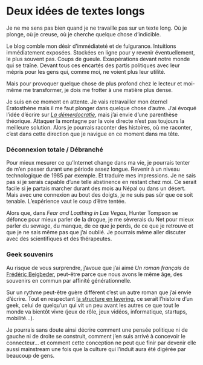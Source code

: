 # Deux idées de textes longs

Je ne me sens pas bien quand je ne travaille pas sur un texte long. Où je plonge, où je creuse, où je cherche quelque chose d’indicible.<span id="more-21247"></span>

Le blog comble mon désir d’immédiateté et de fulgurance. Intuitions immédiatement exposées. Stockées en ligne pour y revenir éventuellement, le plus souvent pas. Coups de gueule. Exaspérations devant notre monde qui se traîne. Devant tous ces encartés des partis politiques avec leur mépris pour les gens qui, comme moi, ne voient plus leur utilité.

Mais pour provoquer quelque chose de plus profond chez le lecteur et moi-même me transformer, je dois me frotter à une matière plus dense.

Je suis en ce moment en attente. Je vais retravailler mon éternel Ératosthène mais il me faut plonger dans quelque chose d’autre. J’ai évoqué l’idée d’écrire sur [*La démerdocratie*](https://tcrouzet.com/2011/01/14/la-demerdocratie/), mais j’ai envie d’une parenthèse théorique. Attaquer la montagne par la voie directe n’est pas toujours la meilleure solution. Alors je pourrais raconter des histoires, où me raconter, c’est dans cette direction que je navigue en ce moment dans ma tête.

### Déconnexion totale / Débranché

Pour mieux mesurer ce qu’Internet change dans ma vie, je pourrais tenter de m’en passer durant une période assez longue. Revenir à un niveau technologique de 1985 par exemple. Et traduire mes impressions. Je ne sais pas si je serais capable d’une telle abstinence en restant chez moi. Ce serait facile si je partais marcher durant des mois au Népal ou dans un désert. Mais avec une connexion au bout des doigts, je ne suis pas sûr que ce soit tenable. L’expérience vaut le coup d’être tentée.

Alors que, dans *Fear and Loathing in Las Vegas*, Hunter Tompson se défonce pour mieux parler de la drogue, je me sèvrerais du Net pour mieux parler du sevrage, du manque, de ce que je perds, de ce que je retrouve et que je ne sais même pas que j’ai oublié. Je pourrais même aller discuter avec des scientifiques et des thérapeutes.

### Geek souvenirs

Au risque de vous surprendre, j’avoue que j’ai aimé *Un roman français* de [Frédéric Beigbeder](http://fr.wikipedia.org/wiki/Fr%C3%A9d%C3%A9ric_Beigbeder), peut-être parce que nous avons le même âge, des souvenirs en commun par affinité générationnelle.

Sur un rythme peut-être guère différent c’est un autre roman que j’ai envie d’écrire. Tout en respectant [la structure en layering](http://writerunboxed.com/2011/01/30/3-layers-of-layering-in-fiction/), ce serait l’histoire d’un geek, celui de quelqu’un qui vit un peu avant les autres ce que tout le monde va bientôt vivre (jeux de rôle, jeux vidéos, informatique, startups, mobilité…).

Je pourrais sans doute ainsi décrire comment une pensée politique ni de gauche ni de droite se construit, comment j’en suis arrivé à concevoir le connecteur… et comment cette conception ne peut que finir par devenir elle aussi mainstream une fois que la culture qui l’induit aura été digérée par beaucoup de gens.